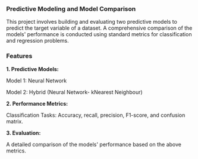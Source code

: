 ### Predictive Modeling and Model Comparison
This project involves building and evaluating two predictive models to predict the target variable of a dataset. 
A comprehensive comparison of the models' performance is conducted using standard metrics for classification and regression problems.

### Features

**1. Predictive Models:**

Model 1: Neural Network 

Model 2: Hybrid (Neural Network- kNearest Neighbour)

**2. Performance Metrics:**

Classification Tasks: Accuracy, recall, precision, F1-score, and confusion matrix.

**3. Evaluation:**

A detailed comparison of the models' performance based on the above metrics.

